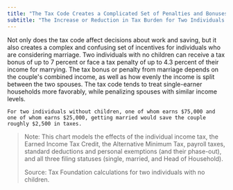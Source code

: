 ```yaml
---
title: "The Tax Code Creates a Complicated Set of Penalties and Bonuses for Marriage"
subtitle: "The Increase or Reduction in Tax Burden for Two Individuals Who Marry (2015)"
---
```

Not only does the tax code affect decisions about work and saving, but it also creates a complex and confusing set of incentives for individuals who are considering marriage. Two individuals with no children can receive a tax bonus of up to 7 percent or face a tax penalty of up to 4.3 percent of their income for marrying. The tax bonus or penalty from marriage depends on the couple's combined income, as well as how evenly the income is split between the two spouses. The tax code tends to treat single-earner households more favorably, while penalizing spouses with similar income levels.						

```
For two individuals without children, one of whom earns $75,000 and one of whom earns $25,000, getting married would save the couple roughly $2,500 in taxes.
```			

> Note: This chart models the effects of the individual income tax, the Earned Income Tax Credit, the Alternative Minimum Tax, payroll taxes, standard deductions and personal exemptions (and their phase-out), and all three filing statuses (single, married, and Head of Household).
>				
> Source: Tax Foundation calculations for two individuals with no children.
